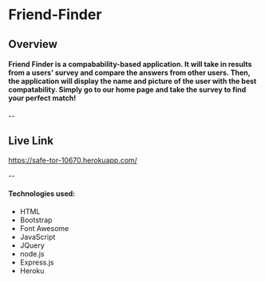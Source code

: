 # Friend-Finder

## Overview
#### Friend Finder is a compabability-based application. It will take in results from a users' survey and compare the answers from other users. Then, the application will display the name and picture of the user with the best compatability. Simply go to our home page and take the survey to find your perfect match!

--

## Live Link
https://safe-tor-10670.herokuapp.com/

--

#### Technologies used:
* HTML
* Bootstrap
* Font Awesome
* JavaScript
* JQuery
* node.js
* Express.js
* Heroku

